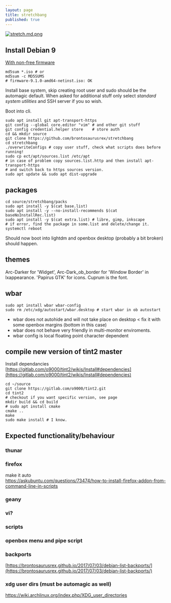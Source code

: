 ```yaml
---
layout: page
title: stretchbang
published: true
---
```

[![stretch.md.png](https://cdn.scrot.moe/images/2017/08/01/stretch.md.png)](https://cdn.scrot.moe/images/2017/08/01/stretch.png)

## Install Debian 9

[With non-free firmware](https://cdimage.debian.org/cdimage/unofficial/non-free/cd-including-firmware/)

    md5sum *.iso # or
    md5sum -c MD5SUMS 
    # firmware-9.1.0-amd64-netinst.iso: OK

Install base system, skip creating root user and sudo should be the automagic default. When asked for additional stuff only select *standard system utilities* and SSH server if you so wish.

Boot into cli.

    sudo apt install git apt-transport-https
    git config --global core.editor "vim" # and other git stuff
    git config credential.helper store    # store auth
    cd && mkdir source
    git clone https://github.com/brontosaurusrex/stretchbang
    cd stretchbang
    ./overwriteConfigs # copy user stuff, check what scripts does before running!
    sudo cp ect/apt/sources.list /etc/apt
    # in case of problem copy sources.list.http and then install apt-transport-https
    # and switch back to https sources version.
    sudo apt update && sudo apt dist-upgrade
    
## packages

    cd source/stretchbang/packs
    sudo apt install -y $(cat base.list)
    sudo apt install -y --no-install-recommends $(cat baseNoInstallRec.list)
    sudo apt install -y $(cat extra.list) # libre, gimp, inkscape
    # if error, find the package in some.list and delete/change it.
    systemctl reboot
    
Should now boot into lightdm and openbox desktop (probably a bit broken) should happen.

## themes
Arc-Darker for 'Widget', Arc-Dark_ob_border for 'Window Border' in lxappearance. 'Papirus GTK' for icons. Cuprum is the font.

## wbar

    sudo apt install wbar wbar-config
    sudo rm /etc/xdg/autostart/wbar.desktop # start wbar in ob autostart
    
- wbar does not autohide and will not take place on desktop < fix it with some openbox margins (bottom in this case)
- wbar does not behave very friendly in multi-monitor enviroments.
- wbar config is local floating point character dependent

## compile new version of tint2 master

Install dependancies  
[https://gitlab.com/o9000/tint2/wikis/Install#dependencies](https://gitlab.com/o9000/tint2/wikis/Install#dependencies)

    cd ~/source
    git clone https://gitlab.com/o9000/tint2.git
    cd tint2
    # checkout if you want specific version, see page
    mkdir build && cd build
    # sudo apt install cmake
    cmake ..
    make
    sudo make install # I know.

## Expected functionality/behaviour

### thunar

### firefox

make it auto  
https://askubuntu.com/questions/73474/how-to-install-firefox-addon-from-command-line-in-scripts

### geany

### vi?

### scripts

### openbox menu and pipe script

### backports
[https://brontosaurusrex.github.io/2017/07/03/debian-list-backports/](https://brontosaurusrex.github.io/2017/07/03/debian-list-backports/)

### xdg user dirs (must be automagic as well)

https://wiki.archlinux.org/index.php/XDG_user_directories
